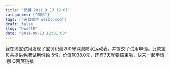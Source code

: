```yaml
---
title: "微博 2011.9.13 12:01"
categories: ["嘀咕"]
tags: ["来自微博 weibo.com"]
draft: false
slug: "hwo4tR"
date: "2011-09-13 12:01:00"
---
```


<p>我在淘宝试用发现了宝贝积豪200米深海防水运动表，并提交了试用申请。此款宝贝共提供免费试用份数 5份，价值1038.0元，还有7天就要结束啦，快来一起申请吧!   O网页链接 ​​​​</p>

